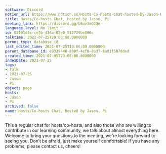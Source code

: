 ```yaml
---
software: Discord
notion_url: https://www.notion.so/Hosts-Co-hosts-Chat-hosted-by-Jason-Pi-03161d3cce5b436a82e0512729be806c
title: Hosts/Co-hosts Chat, hosted by Jason, Pi
meeting_link: https://discord.gg/bBuv3mCQQe
language_level: No limit
id: 03161d3c-ce5b-436a-82e0-512729be806c
talktime: 2021-07-25T20:00:00.0000000
parent_type: database_id
last_edited_time: 2021-07-25T10:06:00.0000000
parent_database_id: e9339446-880f-4ef0-8ad7-8ad1f507dded
created_time: 2021-07-05T23:05:00.0000000
indexDate: 2021-07-25
tags:
- Talk
- 2021-07-25
- Jason
- Pi
object: page
hosts:
- Jason
- Pi
archived: false
name: Hosts/Co-hosts Chat, hosted by Jason, Pi
---
```







This a regular chat for hosts/co-hosts, and also those who are willing to contribute in our learning community, we talk about almost everything here. Welcome to bring your questions to the meeting, we're looking forward to seeing you. Don't be afraid, just make yourself comfortable!
If you have any problems, please contact us, cheers!




